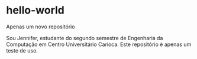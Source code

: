 # hello-world
Apenas um novo repositório

Sou Jennifer, estudante do segundo semestre  de Engenharia da Computação em Centro Universitário Carioca.
Este repositório é apenas um teste  de uso.
